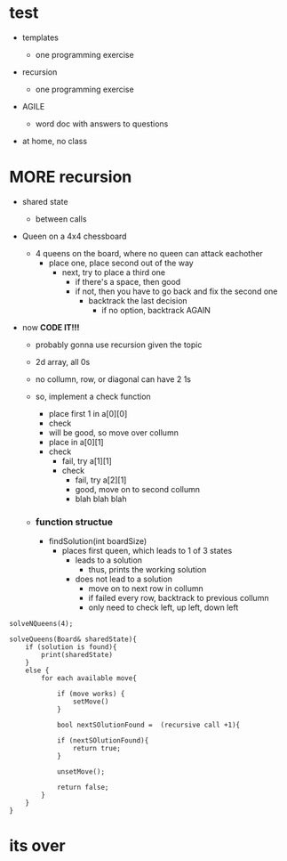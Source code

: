 # test

- templates
  - one programming exercise
- recursion
  - one programming exercise
- AGILE
  - word doc with answers to questions

- at home, no class

# MORE recursion

- shared state
  - between calls

- Queen on a 4x4 chessboard
	- 4 queens on the board, where no queen can attack eachother
		- place one, place second out of the way
			- next, try to place a third one
				- if there's a space, then good
				- if not, then you have to go back and fix the second one
			 		- backtrack the last decision
			 			- if no option, backtrack AGAIN

- now **CODE IT!!!**
	- probably gonna use recursion given the topic
	- 2d array, all 0s
	- no collumn, row, or diagonal can have 2 1s
	- so, implement a check function
		- place first 1 in a[0][0]
		- check
		- will be good, so move over collumn
		- place in a[0][1]
		- check
			- fail, try a[1][1]
			- check
				- fail, try a[2][1]
				- good, move on to second collumn
				- blah blah blah

	- ### function structue
		- findSolution(int boardSize)
			- places first queen, which leads to 1 of 3 states
				- leads to a solution
					- thus, prints the working solution
				- does not lead to a solution
					- move on to next row in collumn
					- if failed every row, backtrack to previous collumn
					- only need to check left, up left, down left


```
solveNQueens(4);

solveQueens(Board& sharedState){
	if (solution is found){
		print(sharedState)
	}
	else {
		for each available move{ 
			
			if (move works) {
				setMove()
			}	
			
			bool nextSOlutionFound =  (recursive call +1){
			
			if (nextSOlutionFound){
				return true;
			}
			
			unsetMove();
			
			return false;
		}
	}
}

```
				
# its over
